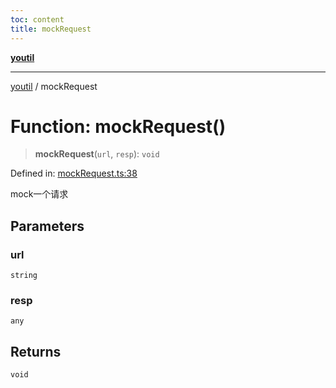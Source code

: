 ```yaml
---
toc: content
title: mockRequest
---
```

[**youtil**](../README.md)

***

[youtil](../globals.md) / mockRequest

# Function: mockRequest()

> **mockRequest**(`url`, `resp`): `void`

Defined in: [mockRequest.ts:38](https://github.com/sxei/youtil/blob/30101427658751f8b43f24d4818a71bdd729822f/src/mockRequest.ts#L38)

mock一个请求

## Parameters

### url

`string`

### resp

`any`

## Returns

`void`
